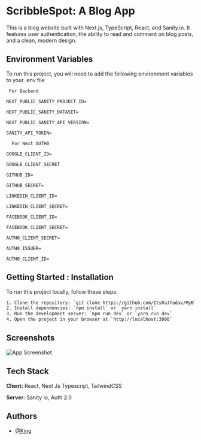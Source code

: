 
# ScribbleSpot: A Blog App

This is a blog website built with Next.js, TypeScript, React, and Sanity.io. It features user authentication, the ability to read and comment on blog posts, and a clean, modern design.



## Environment Variables

To run this project, you will need to add the following environment variables to your .env file
     
     For Backend

`NEXT_PUBLIC_SANITY_PROJECT_ID=`

`NEXT_PUBLIC_SANITY_DATASET=`

`NEXT_PUBLIC_SANITY_API_VERSION=`

`SANITY_API_TOKEN=`


      For Next AUTH0

`GOOGLE_CLIENT_ID=`

`GOOGLE_CLIENT_SECRET`

`GITHUB_ID=`

`GITHUB_SECRET=`

`LINKEDIN_CLIENT_ID=`

`LINKEDIN_CLIENT_SECRET=`

`FACEBOOK_CLIENT_ID=`

`FACEBOOK_CLIENT_SECRET=`

`AUTH0_CLIENT_SECRET=`

`AUTH0_ISSUER=`

`AUTH0_CLIENT_ID=`



## Getting Started : Installation  

To run this project locally, follow these steps:
```bash
1. Clone the repository: `git clone https://github.com/ItsRaJYadav/MyBlogs.git`
2. Install dependencies: `npm install` or `yarn install`
3. Run the development server: `npm run dev` or `yarn run dev`
4. Open the project in your browser at `http://localhost:3000`   
```   
## Screenshots

![App Screenshot](https://drive.google.com/file/d/1EuIitL0Fitz6Rc0rEGv4q_h2ea9W1NEb/view?usp=sharing)


## Tech Stack

**Client:** React, Next Js Typescript, TailwindCSS

**Server:** Sanity io, Auth 2.0


## Authors

- [@King](https://www.github.com/itsrajyadav)

